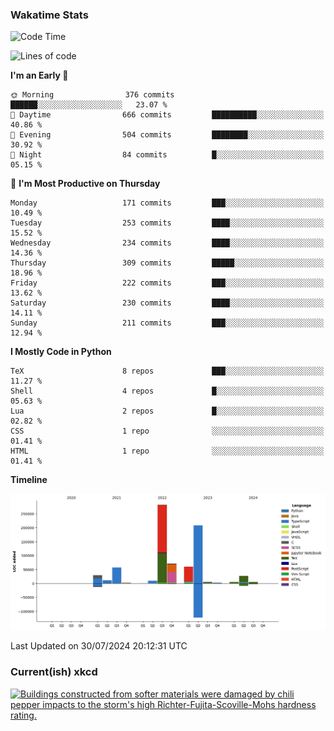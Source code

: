 ### Wakatime Stats
<!--START_SECTION:waka-->
![Code Time](http://img.shields.io/badge/Code%20Time-2%2C793%20hrs%2054%20mins-blue)

![Lines of code](https://img.shields.io/badge/From%20Hello%20World%20I%27ve%20Written-777.5%20thousand%20lines%20of%20code-blue)

**I'm an Early 🐤** 

```text
🌞 Morning                376 commits         ██████░░░░░░░░░░░░░░░░░░░   23.07 % 
🌆 Daytime                666 commits         ██████████░░░░░░░░░░░░░░░   40.86 % 
🌃 Evening                504 commits         ████████░░░░░░░░░░░░░░░░░   30.92 % 
🌙 Night                  84 commits          █░░░░░░░░░░░░░░░░░░░░░░░░   05.15 % 
```
📅 **I'm Most Productive on Thursday** 

```text
Monday                   171 commits         ███░░░░░░░░░░░░░░░░░░░░░░   10.49 % 
Tuesday                  253 commits         ████░░░░░░░░░░░░░░░░░░░░░   15.52 % 
Wednesday                234 commits         ████░░░░░░░░░░░░░░░░░░░░░   14.36 % 
Thursday                 309 commits         █████░░░░░░░░░░░░░░░░░░░░   18.96 % 
Friday                   222 commits         ███░░░░░░░░░░░░░░░░░░░░░░   13.62 % 
Saturday                 230 commits         ████░░░░░░░░░░░░░░░░░░░░░   14.11 % 
Sunday                   211 commits         ███░░░░░░░░░░░░░░░░░░░░░░   12.94 % 
```


**I Mostly Code in Python** 

```text
TeX                      8 repos             ███░░░░░░░░░░░░░░░░░░░░░░   11.27 % 
Shell                    4 repos             █░░░░░░░░░░░░░░░░░░░░░░░░   05.63 % 
Lua                      2 repos             █░░░░░░░░░░░░░░░░░░░░░░░░   02.82 % 
CSS                      1 repo              ░░░░░░░░░░░░░░░░░░░░░░░░░   01.41 % 
HTML                     1 repo              ░░░░░░░░░░░░░░░░░░░░░░░░░   01.41 % 
```



**Timeline**

![Lines of Code chart](https://raw.githubusercontent.com/joshuajeschek/joshuajeschek/main/assets/bar_graph.png)


 Last Updated on 30/07/2024 20:12:31 UTC
<!--END_SECTION:waka-->

### Current(ish) xkcd
<a id="xkcd-a" title="Buildings constructed from softer materials were damaged by chili pepper impacts to the storm's high Richter-Fujita-Scoville-Mohs hardness rating." href="https://www.xkcd.com" target="_blank">
        <img align="center" id="xkcd-img" src="https://imgs.xkcd.com/comics/chili_tornado_quake.png" alt="Buildings constructed from softer materials were damaged by chili pepper impacts to the storm's high Richter-Fujita-Scoville-Mohs hardness rating." height=300 />
</a>
